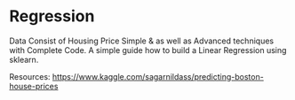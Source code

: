 # Regression
Data Consist of Housing Price Simple &amp; as well as Advanced techniques with Complete Code.
A simple guide how to build a Linear Regression using sklearn.



Resources:
https://www.kaggle.com/sagarnildass/predicting-boston-house-prices

